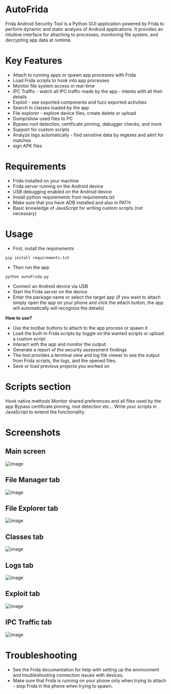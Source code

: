 # AutoFrida
Frida Android Security Tool is a Python GUI application powered by Frida to perform dynamic and static analysis of Android applications.
It provides an intuitive interface for attaching to processes, monitoring file system, and decrypting app data at runtime. 

# Key Features
  * Attach to running apps or spawn app processes with Frida
  * Load Frida scripts to hook into app processes
  * Monitor file system access in real-time
  * IPC Traffic - watch all IPC traffic made by the app - intents with all their details
  * Exploit - see exported components and fuzz exported activities
  * Search in classes loaded by the app
  * File explorer -  explore device files, create delete or upload
  * Dump/show used files to PC
  * Bypass root detection, certificate pinning, debugger checks, and more
  * Support for custom scripts
  * Analyze logs automatically - find sensitive data by regexes and alert for matches
  * sign APK files
  
  
# Requirements
  - Frida installed on your machine
  - Frida server running on the Android device
  - USB debugging enabled on the Android device
  - Install python requirements from requiremets.txt
  - Make sure that you have ADB installed and also in PATH
  - Basic knowledge of JavaScript for writing custom scripts (not necessary)


# Usage
  - First, install the requirements
```
pip install requirements.txt
```
 - Then run the app 
```
python autoFrida.py
```
  - Connect an Android device via USB
  - Start the Frida server on the device
  - Enter the package name or select the target app (if you want to attach simply open the app on your phone and click the attach button, the app will automatically will recognize the details)

**How to use?**
  - Use the toolbar buttons to attach to the app process or spawn it
  - Load the built-in Frida scripts by toggle on the wanted scripts or upload a custom script
  - Interact with the app and monitor the output.
  - Generate a report of the security assessment findings
  - The tool provides a terminal view and log file viewer to see the output from Frida scripts, the logs, and the opened files.
  - Save or load previous projects you worked on


# Scripts section
  Hook native methods
  Monitor shared preferences and all files used by the app
  Bypass certificate pinning, root detection etc...
  Write your scripts in JavaScript to extend the functionality.


# Screenshots
## Main screen
![image](https://github.com/n0S3curity/AutoFrida/assets/106635812/97c49cab-34c2-4835-9a31-1a8d7679e561)

## File Manager tab
![image](https://github.com/n0S3curity/AutoFrida/assets/106635812/e7c214aa-b5d6-4cc1-82de-f136b3a1e96a)

## File Explorer tab
![image](https://github.com/n0S3curity/AutoFrida/assets/106635812/6348650e-5ddb-4b38-9e7d-fcbebdd4e5a2)

## Classes tab
![image](https://github.com/n0S3curity/AutoFrida/assets/106635812/29dcec9f-fbd7-4533-91ca-7d67dcf444cf)

## Logs tab
![image](https://github.com/n0S3curity/AutoFrida/assets/106635812/6a02e3d9-4ae9-402a-8397-234e19f1e378)

## Exploit tab
![image](https://github.com/n0S3curity/AutoFrida/assets/106635812/8ef8bc7d-bba0-4c01-89de-e8a6e3b7e882)

## IPC Traffic tab
![image](https://github.com/n0S3curity/AutoFrida/assets/106635812/029da4fe-0766-4769-bad7-e55daab020dd)




# Troubleshooting
  - See the Frida documentation for help with setting up the environment and troubleshooting connection issues with devices.
  - Make sure that Frida is running on your phone only when trying to attach - stop Frida in the phone when trying to spawn.
